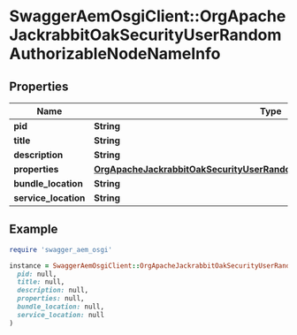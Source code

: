 # SwaggerAemOsgiClient::OrgApacheJackrabbitOakSecurityUserRandomAuthorizableNodeNameInfo

## Properties

| Name | Type | Description | Notes |
| ---- | ---- | ----------- | ----- |
| **pid** | **String** |  | [optional] |
| **title** | **String** |  | [optional] |
| **description** | **String** |  | [optional] |
| **properties** | [**OrgApacheJackrabbitOakSecurityUserRandomAuthorizableNodeNameProperties**](OrgApacheJackrabbitOakSecurityUserRandomAuthorizableNodeNameProperties.md) |  | [optional] |
| **bundle_location** | **String** |  | [optional] |
| **service_location** | **String** |  | [optional] |

## Example

```ruby
require 'swagger_aem_osgi'

instance = SwaggerAemOsgiClient::OrgApacheJackrabbitOakSecurityUserRandomAuthorizableNodeNameInfo.new(
  pid: null,
  title: null,
  description: null,
  properties: null,
  bundle_location: null,
  service_location: null
)
```

